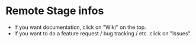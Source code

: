 # Remote Stage infos

- If you want documentation, click on "Wiki" on the top.
- If you want to do a feature request / bug tracking / etc. click on "Issues"

